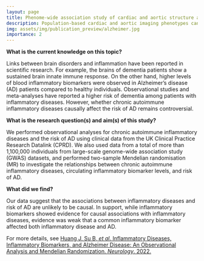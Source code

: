 ```yaml
---
layout: page
title: Phenome-wide association study of cardiac and aortic structure and function
description: Population-based cardiac and aortic imaging phenotypes can be used to better define cardiovascular disease risks as well as heart-brain health interactions, highlighting new opportunities for studying disease mechanisms and developing image-based biomarkers.
img: assets/img/publication_preview/alzheimer.jpg
importance: 2
---
```


**What is the current knowledge on this topic?**

Links between brain disorders and inflammation have been reported in scientific research. For example, the brains of dementia patients show a sustained brain innate immune response. On the other hand, higher levels of blood inflammatory biomarkers were observed in Alzheimer’s disease (AD) patients compared to healthy individuals. Observational studies and meta-analyses have reported a higher risk of dementia among patients with inflammatory diseases. However, whether chronic autoimmune inflammatory diseases causally affect the risk of AD remains controversial.

**What is the research question(s) and aim(s) of this study?**

We performed observational analyses for chronic autoimmune inflammatory diseases and the risk of AD using clinical data from the UK Clinical Practice Research Datalink (CPRD). We also used data from a total of more than 1,100,000 individuals from large-scale genome-wide association study (GWAS) datasets, and performed two-sample Mendelian randomisation (MR) to investigate the relationships between chronic autoimmune inflammatory diseases, circulating inflammatory biomarker levels, and risk of AD.

**What did we find?**

Our data suggest that the associations between inflammatory diseases and risk of AD are unlikely to be causal. In support, while inflammatory biomarkers showed evidence for causal associations with inflammatory diseases, evidence was weak that a common inflammatory biomarker affected both inflammatory disease and AD.

For more details, see <a href="https://n.neurology.org/content/100/6/e568.full" target="_blank">Huang J, Su B, _et al_. Inflammatory Diseases, Inflammatory Biomarkers, and Alzheimer Disease: An Observational Analysis and Mendelian Randomization. _Neurology_. 2022.</a>
